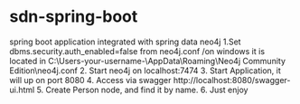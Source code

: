 # sdn-spring-boot
spring boot application integrated with spring data neo4j
1.Set  dbms.security.auth_enabled=false  from neo4j.conf
/on windows it is located in C:\Users\-your-username-\AppData\Roaming\Neo4j Community Edition\neo4j.conf
2. Start neo4j on localhost:7474
3. Start Application, it will up on port 8080
4. Access via swagger http://localhost:8080/swagger-ui.html
5. Create Person node, and find it by name.
6. Just enjoy
